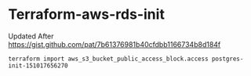 # Terraform-aws-rds-init

Updated
After https://gist.github.com/pat/7b61376981b40cfdbb1166734b8d184f

```cli
terraform import aws_s3_bucket_public_access_block.access postgres-init-151017656270
```
